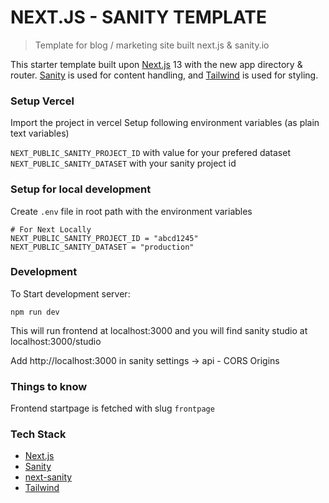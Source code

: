 # NEXT.JS - SANITY TEMPLATE

> Template for blog / marketing site built next.js & sanity.io

This starter template built upon [Next.js](https://nextjs.org/) 13 with the new app directory & router.
[Sanity](https://sanity.io/) is used for content handling,
and [Tailwind](https://tailwindcss.com/) is used for styling.

### Setup Vercel
Import the project in vercel
Setup following environment variables (as plain text variables)

`NEXT_PUBLIC_SANITY_PROJECT_ID` with value for your prefered dataset
`NEXT_PUBLIC_SANITY_DATASET` with your sanity project id


### Setup for local development
Create `.env` file in root path with the environment variables

```
# For Next Locally
NEXT_PUBLIC_SANITY_PROJECT_ID = "abcd1245"
NEXT_PUBLIC_SANITY_DATASET = "production"
```

### Development

To Start development server:
```
npm run dev
```
This will run frontend at localhost:3000
and you will find sanity studio at localhost:3000/studio

Add http://localhost:3000 in sanity settings -> api - CORS Origins

### Things to know
Frontend startpage is fetched with slug `frontpage`


### Tech Stack
- [Next.js](https://nextjs.org/)
- [Sanity](https://sanity.io/)
- [next-sanity](https://github.com/sanity-io/next-sanity)
- [Tailwind](https://tailwindcss.com/)
